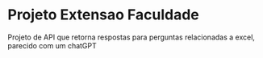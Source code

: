# Projeto Extensao Faculdade
 Projeto de API que retorna respostas para perguntas relacionadas a excel, parecido com um chatGPT
